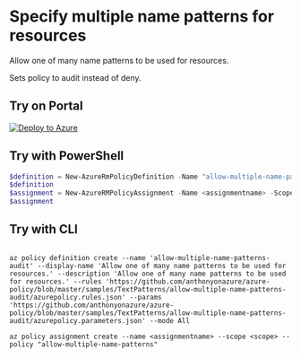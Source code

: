 # Specify multiple name patterns for resources

Allow one of many name patterns to be used for resources.  

Sets policy to audit instead of deny.

## Try on Portal

[![Deploy to Azure](http://azuredeploy.net/deploybutton.png)](https://portal.azure.com/?feature.customportal=false&microsoft_azure_policy=true&microsoft_azure_policy_policyinsights=true&feature.microsoft_azure_security_policy=true&microsoft_azure_marketplace_policy=true#blade/Microsoft_Azure_Policy/CreatePolicyDefinitionBlade/uri/https%3A%2F%2Fraw.githubusercontent.com%2FAzure%2Fazure-policy%2Fmaster%2Fsamples%2FTextPatterns%2Fallow-multiple-name-patterns%2Fazurepolicy.json)

## Try with PowerShell

````powershell
$definition = New-AzureRmPolicyDefinition -Name "allow-multiple-name-patterns-audit" -DisplayName "Allow one of many name patterns to be used for resources." -description "Allow one of many name patterns to be used for resources." -Policy 'https://github.com/anthonyonazure/azure-policy/blob/master/samples/TextPatterns/allow-multiple-name-patterns-audit/azurepolicy.rules.json' -Parameter 'https://github.com/anthonyonazure/azure-policy/blob/master/samples/TextPatterns/allow-multiple-name-patterns-audit/azurepolicy.parameters.json' -Mode All
$definition
$assignment = New-AzureRMPolicyAssignment -Name <assignmentname> -Scope <scope> -PolicyDefinition $definition
$assignment
````

## Try with CLI

````cli

az policy definition create --name 'allow-multiple-name-patterns-audit' --display-name 'Allow one of many name patterns to be used for resources.' --description 'Allow one of many name patterns to be used for resources.' --rules 'https://github.com/anthonyonazure/azure-policy/blob/master/samples/TextPatterns/allow-multiple-name-patterns-audit/azurepolicy.rules.json' --params 'https://github.com/anthonyonazure/azure-policy/blob/master/samples/TextPatterns/allow-multiple-name-patterns-audit/azurepolicy.parameters.json' --mode All

az policy assignment create --name <assignmentname> --scope <scope> --policy "allow-multiple-name-patterns" 
